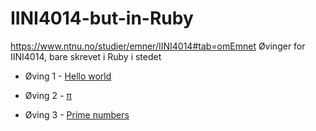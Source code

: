 # IINI4014-but-in-Ruby
https://www.ntnu.no/studier/emner/IINI4014#tab=omEmnet
Øvinger for IINI4014, bare skrevet i Ruby i stedet

* Øving 1 - [Hello world](/oving1)

* Øving 2 - [π](/oving2)

* Øving 3 - [Prime numbers](/oving3)
